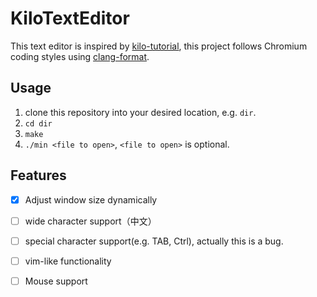# KiloTextEditor

This text editor is inspired by [kilo-tutorial](https://github.com/snaptoken/kilo-tutorial), this project follows Chromium coding styles using [clang-format](https://clang.llvm.org/docs/ClangFormatStyleOptions.html).

## Usage

1. clone this repository into your desired location, e.g. `dir`.
2. `cd dir`
3. `make`
4. `./min <file to open>`, `<file to open>` is optional.

## Features

- [x] Adjust window size dynamically
- [ ] wide character support（中文）
- [ ] special character support(e.g. TAB, Ctrl), actually this is a bug.
- [ ] vim-like functionality
- [ ] Mouse support

